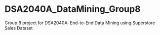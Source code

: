 # DSA2040A_DataMining_Group8
Group 8 project for DSA2040A: End-to-End Data Mining using Superstore Sales Dataset
